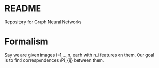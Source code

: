 # README

Repository for Graph Neural Networks

# Formalism

Say we are given images i=1,...,n, each with n\_i features on them. Our goal is to find correspondences \Pi\_{ij} between them. 

